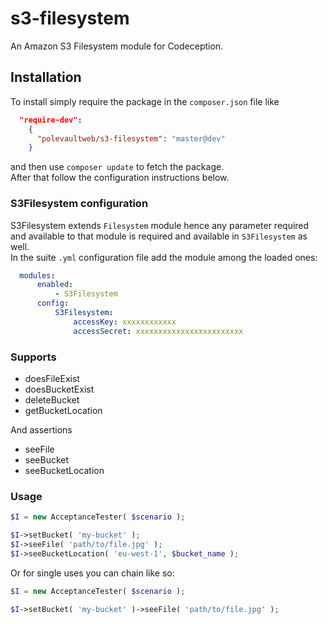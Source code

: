 s3-filesystem
==========

An Amazon S3 Filesystem module for Codeception.

## Installation
To install simply require the package in the `composer.json` file like

```json
  "require-dev":
    {
      "polevaultweb/s3-filesystem": "master@dev"
    }
```
    
and then use `composer update` to fetch the package.  
After that  follow the configuration instructions below.

### S3Filesystem configuration
S3Filesystem extends `Filesystem` module hence any parameter required and available to that module is required and available in `S3Filesystem` as well.  
In the suite `.yml` configuration file add the module among the loaded ones:

```yml
  modules:
      enabled:
          - S3Filesystem
      config:
          S3Filesystem:
              accessKey: xxxxxxxxxxxx
              accessSecret: xxxxxxxxxxxxxxxxxxxxxxxx
``` 

### Supports

* doesFileExist
* doesBucketExist
* deleteBucket
* getBucketLocation

And assertions

* seeFile
* seeBucket
* seeBucketLocation

### Usage

```php
$I = new AcceptanceTester( $scenario );

$I->setBucket( 'my-bucket' );
$I->seeFile( 'path/to/file.jpg' );
$I->seeBucketLocation( 'eu-west-1', $bucket_name );
```

Or for single uses you can chain like so:

```php
$I = new AcceptanceTester( $scenario );

$I->setBucket( 'my-bucket' )->seeFile( 'path/to/file.jpg' );
```


